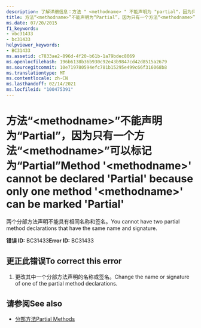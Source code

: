 ```yaml
---
description: 了解详细信息：方法 " <methodname> " 不能声明为 "partial"，因为只有一个方法 " <methodname> " 可以标记为 "partial"
title: 方法“<methodname>”不能声明为“Partial”，因为只有一个方法“<methodname>”可以标记为“Partial”
ms.date: 07/20/2015
f1_keywords:
- vbc31433
- bc31433
helpviewer_keywords:
- BC31433
ms.assetid: c7833ae2-896d-4f20-b61b-1a79bdec8069
ms.openlocfilehash: 196b6138b36b930c92e43b9847cd42d8515a2679
ms.sourcegitcommit: 10e719780594efc781b15295e499c66f316068b8
ms.translationtype: MT
ms.contentlocale: zh-CN
ms.lasthandoff: 02/14/2021
ms.locfileid: "100475391"
---
```

# <a name="method-methodname-cannot-be-declared-partial-because-only-one-method-methodname-can-be-marked-partial"></a><span data-ttu-id="4b8ca-103">方法“\<methodname>”不能声明为“Partial”，因为只有一个方法“\<methodname>”可以标记为“Partial”</span><span class="sxs-lookup"><span data-stu-id="4b8ca-103">Method '\<methodname>' cannot be declared 'Partial' because only one method '\<methodname>' can be marked 'Partial'</span></span>

<span data-ttu-id="4b8ca-104">两个分部方法声明不能具有相同名称和签名。</span><span class="sxs-lookup"><span data-stu-id="4b8ca-104">You cannot have two partial method declarations that have the same name and signature.</span></span>  
  
 <span data-ttu-id="4b8ca-105">**错误 ID:** BC31433</span><span class="sxs-lookup"><span data-stu-id="4b8ca-105">**Error ID:** BC31433</span></span>  
  
## <a name="to-correct-this-error"></a><span data-ttu-id="4b8ca-106">更正此错误</span><span class="sxs-lookup"><span data-stu-id="4b8ca-106">To correct this error</span></span>  
  
1. <span data-ttu-id="4b8ca-107">更改其中一个分部方法声明的名称或签名。</span><span class="sxs-lookup"><span data-stu-id="4b8ca-107">Change the name or signature of one of the partial method declarations.</span></span>  
  
## <a name="see-also"></a><span data-ttu-id="4b8ca-108">请参阅</span><span class="sxs-lookup"><span data-stu-id="4b8ca-108">See also</span></span>

- [<span data-ttu-id="4b8ca-109">分部方法</span><span class="sxs-lookup"><span data-stu-id="4b8ca-109">Partial Methods</span></span>](../programming-guide/language-features/procedures/partial-methods.md)
